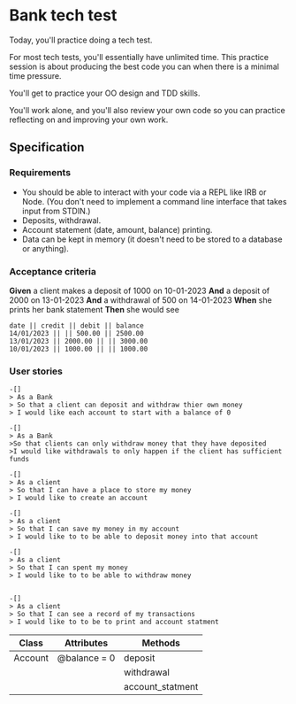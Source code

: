 # Bank tech test 
Today, you'll practice doing a tech test.

For most tech tests, you'll essentially have unlimited time. This practice session is about producing the best code you can when there is a minimal time pressure.

You'll get to practice your OO design and TDD skills.

You'll work alone, and you'll also review your own code so you can practice reflecting on and improving your own work.


## Specification

### Requirements
* You should be able to interact with your code via a REPL like IRB or Node. (You don't need to implement a command line interface that takes input from STDIN.)
* Deposits, withdrawal.
* Account statement (date, amount, balance) printing.
* Data can be kept in memory (it doesn't need to be stored to a database or anything).

### Acceptance criteria
**Given** a client makes a deposit of 1000 on 10-01-2023
**And** a deposit of 2000 on 13-01-2023
**And** a withdrawal of 500 on 14-01-2023
**When** she prints her bank statement
**Then** she would see

```
date || credit || debit || balance
14/01/2023 || || 500.00 || 2500.00
13/01/2023 || 2000.00 || || 3000.00
10/01/2023 || 1000.00 || || 1000.00

```

### User stories

```
-[]
> As a Bank
> So that a client can deposit and withdraw thier own money   
> I would like each account to start with a balance of 0   

-[]
> As a Bank   
>So that clients can only withdraw money that they have deposited   
>I would like withdrawals to only happen if the client has sufficient funds   

-[]
> As a client
> So that I can have a place to store my money 
> I would like to create an account

-[]
> As a client
> So that I can save my money in my account
> I would like to to be able to deposit money into that account

-[]
> As a client
> So that I can spent my money 
> I would like to to be able to withdraw money


-[]
> As a client
> So that I can see a record of my transactions  
> I would like to to be to print and account statment
```

| Class       | Attributes   |Methods        |
| ----------- | ----------- |----------------|
| Account     | @balance = 0|      deposit   |
|             |             |     withdrawal |
|             |             |account_statment|